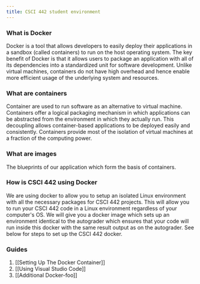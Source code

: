 ```yaml
---
title: CSCI 442 student environment
---
```


### What is Docker

Docker is a tool that allows developers to easily deploy their applications in a sandbox (called containers) to run on the host operating system. The key benefit of Docker is that it allows users to package an application with all of its dependencies into a standardized unit for software development. Unlike virtual machines, containers do not have high overhead and hence enable more efficient usage of the underlying system and resources.

### What are containers
Container are used to run software as an alternative to virtual machine. Containers offer a logical packaging mechanism in which applications can be abstracted from the environment in which they actually run. This decoupling allows container-based applications to be deployed easily and consistently. Containers provide most of the isolation of virtual machines at a fraction of the computing power.

### What are images
The blueprints of our application which form the basis of containers.

### How is CSCI 442 using Docker
We are using docker to allow you to setup an isolated Linux environment with all the necessary packages for CSCI 442 projects. This will allow you to run your CSCI 442 code in a Linux environment regardless of your computer's OS. We will give you a docker image which sets up an environment identical to the autograder which ensures that your code will run inside this docker with the same result output as on the autograder. See below for steps to set up the CSCI 442 docker.

### Guides
1. [[Setting Up The Docker Container]]
2. [[Using Visual Studio Code]]
3. [[Additional Docker-foo]]




